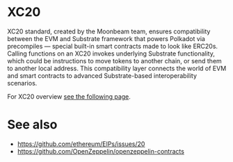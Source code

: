 # XC20

XC20 standard, created by the Moonbeam team, ensures compatibility between the EVM and Substrate framework that powers Polkadot via precompiles — special built-in smart contracts made to look like ERC20s. Calling functions on an XC20 invokes underlying Substrate functionality, which could be instructions to move tokens to another chain, or send them to another local address. This compatibility layer connects the world of EVM and smart contracts to advanced Substrate-based interoperability scenarios.

For XC20 overview [see the following page](../../xcm/building-with-xcm/create-xc20-assets.md).

# See also

- https://github.com/ethereum/EIPs/issues/20
- https://github.com/OpenZeppelin/openzeppelin-contracts
